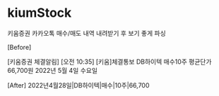 # kiumStock
키움증권 카카오톡 매수/매도 내역 내려받기 후 보기 좋게 파싱

[Before]

[키움증권 체결알림] [오전 10:35] [키움]체결통보
DB하이텍
매수10주
평균단가66,700원
2022년 5월 4일 수요일

[After]
2022년4월28일|DB하이텍|매수|10주|66,700
